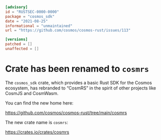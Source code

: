 ```toml
[advisory]
id = "RUSTSEC-0000-0000"
package = "cosmos_sdk"
date = "2021-08-25"
informational = "unmaintained"
url = "https://github.com/cosmos/cosmos-rust/issues/113"

[versions]
patched = []
unaffected = []
```

# Crate has been renamed to `cosmrs`

The `cosmos_sdk` crate, which provides a basic Rust SDK for the Cosmos ecosystem,
has rebranded to “CosmRS” in the spirit of other projects like CosmJS and CosmWasm.

You can find the new home here:

https://github.com/cosmos/cosmos-rust/tree/main/cosmrs

The new crate name is `cosmrs`:

https://crates.io/crates/cosmrs
